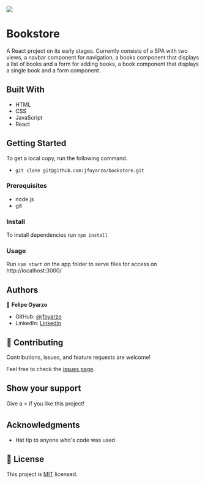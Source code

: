 ![](https://img.shields.io/badge/Microverse-blueviolet)

# Bookstore

A React project on its early stages. Currently consists of a SPA with two views, a navbar component for navigation, a books component that displays a list of books and a form for adding books, a book component that displays a single book and a form component.

## Built With

- HTML
- CSS
- JavaScript
- React

## Getting Started

To get a local copy, run the following command.

- `git clone git@github.com:jfoyarzo/bookstore.git`

### Prerequisites

- node.js
- git

### Install

To install dependencies run
`npm install `

### Usage

Run `npm start` on the app folder to serve files for access on http://localhost:3000/

## Authors

👤 **Felipe Oyarzo**

- GitHub: [@jfoyarzo](https://github.com/jfoyarzo)
- LinkedIn: [LinkedIn](https://www.linkedin.com/in/jorge-felipe-oyarzo-contreras-647118247/)

## 🤝 Contributing

Contributions, issues, and feature requests are welcome!

Feel free to check the [issues page](https://github.com/jfoyarzo/bookstore/issues).

## Show your support

Give a ⭐️ if you like this project!

## Acknowledgments

- Hat tip to anyone who's code was used
  
## 📝 License

This project is [MIT](./LICENSE) licensed.